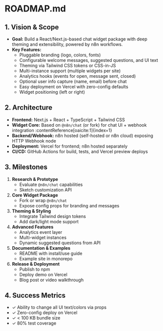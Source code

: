 # ROADMAP.md

## 1. Vision & Scope
- **Goal:** Build a React/Next.js-based chat widget package with deep theming and extensibility, powered by n8n workflows.
- **Key Features:**
  - Pluggable branding (logo, colors, fonts)
  - Configurable welcome messages, suggested questions, and UI text
  - Theming via Tailwind CSS tokens or CSS-in-JS
  - Multi-instance support (multiple widgets per site)
  - Analytics hooks (events for open, message sent, closed)
  - Optional user info capture (name, email) before chat
  - Easy deployment on Vercel with zero-config defaults
  - Widget positioning (left or right)

## 2. Architecture
- **Frontend:** Next.js + React + TypeScript + Tailwind CSS  
- **Widget Core:** Based on `@n8n/chat` (or fork) for chat UI + webhook integration :contentReference[oaicite:1]{index=1}
- **Backend/Webhook:** n8n hosted (self-hosted or n8n cloud) exposing HTTP Webhook node  
- **Deployment:** Vercel for frontend; n8n hosted separately  
- **CI/CD:** GitHub Actions for build, tests, and Vercel preview deploys

## 3. Milestones
1. **Research & Prototype**  
   - Evaluate `@n8n/chat` capabilities  
   - Sketch customization API  
2. **Core Widget Package**  
   - Fork or wrap `@n8n/chat`  
   - Expose config props for branding and messages  
3. **Theming & Styling**  
   - Integrate Tailwind design tokens  
   - Add dark/light mode support  
4. **Advanced Features**  
   - Analytics event layer  
   - Multi-widget instances  
   - Dynamic suggested questions from API  
5. **Documentation & Examples**  
   - README with install/use guide  
   - Example site in monorepo  
6. **Release & Deployment**  
   - Publish to npm  
   - Deploy demo on Vercel  
   - Blog post or video walkthrough

## 4. Success Metrics
- ✓ Ability to change all UI text/colors via props  
- ✓ Zero-config deploy on Vercel  
- ✓ < 100 KB bundle size  
- ✓ 80% test coverage